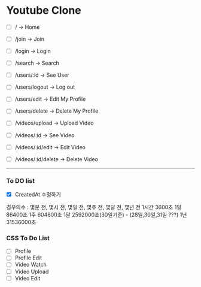 # Youtube Clone

- [ ] / -> Home
- [ ] /join -> Join
- [ ] /login -> Login
- [ ] /search -> Search

- [ ] /users/:id -> See User
- [ ] /users/logout -> Log out
- [ ] /users/edit -> Edit My Profile
- [ ] /users/delete -> Delete My Profile

- [ ] /videos/upload -> Upload Video
- [ ] /videos/:id -> See Video
- [ ] /videos/:id/edit -> Edit Video
- [ ] /videos/:id/delete -> Delete Video

---

### To DO list

- [x] CreatedAt 수정하기

경우의수 : 몇분 전, 몇시 전, 몇일 전, 몇주 전, 몇달 전, 몇년 전
1시간 3600초
1일 86400초
1주 604800초
1달 2592000초(30일기준) - (28일,30일,31일 ???)
1년 31536000초

### CSS To Do List

- [ ] Profile
- [ ] Profile Edit
- [ ] Video Watch
- [ ] Video Upload
- [ ] Video Edit
